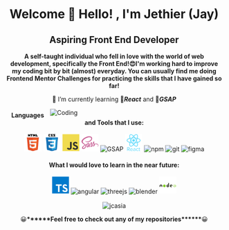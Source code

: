 
<h1 align="center">Welcome 👋 Hello! , I'm Jethier (Jay)</h1>
<h2 align="center">Aspiring Front End Developer</h2>


<p align="center"> <strong>A self-taught individual who fell in love with the world of web development, specifically the Front End!😍I'm working hard to improve my coding  bit by bit (almost) everyday. You can usually find me doing Frontend Mentor Challenges for practicing the skills that I have gained so far! </strong></p>

<p align="center">🌱 I’m currently learning 📌<strong><em>React</em></strong> and 📌<strong><em>GSAP</em></strong></p>
<img align="right" alt="Coding" width="400" src="https://theappstation.net/wp-content/uploads/2022/12/css-1-3.gif">

<h4 align="center">Languages and Tools that I use:</h4>
<p align="center"> 
 <img title="HTML" src="https://raw.githubusercontent.com/devicons/devicon/master/icons/html5/html5-original-wordmark.svg" alt="html5" width="40" height="40"/>
 <img title="CSS" src="https://raw.githubusercontent.com/devicons/devicon/master/icons/css3/css3-original-wordmark.svg" alt="css3" width="40" height="40"/>
 <img title="JavaScript" src="https://raw.githubusercontent.com/devicons/devicon/master/icons/javascript/javascript-original.svg" alt="javascript" width="40" height="40"/>
 <img title="SASS" src="https://raw.githubusercontent.com/devicons/devicon/master/icons/sass/sass-original.svg" alt="sass" width="40" height="40"/> 
 <img title="GSAP" src="https://greensock.com/uploads/monthly_2020_03/tweenmax.png.cf27916e926fbb328ff214f66b4c8429.png" alt="GSAP" width="40" height="40"/> 
 <img title="React" src="https://raw.githubusercontent.com/devicons/devicon/master/icons/react/react-original-wordmark.svg" alt="react" width="40" height="40"/>
 <img title="npm" src="https://cdn.freebiesupply.com/logos/thumbs/2x/npm-logo.png" alt="npm" width="40" height="40"/>
 <img title="git" src="https://www.vectorlogo.zone/logos/git-scm/git-scm-icon.svg" alt="git" width="40" height="40"/>  
 <img title="Figma" src="https://www.vectorlogo.zone/logos/figma/figma-icon.svg" alt="figma" width="40" height="40"/>  
</p>

<h4 align="center">What I would love to learn in the near future:</h4>
<p align="center">
 <img title="TypeScript" src="https://raw.githubusercontent.com/devicons/devicon/master/icons/typescript/typescript-original.svg" alt="typescript" width="40" height="40"/>
 <img title="Angular" src="https://angular.io/assets/images/logos/angular/angular.svg" alt="angular" width="40" height="40"/>
 <img title="Three.js" src="https://onecode.co.il/onecode/wp-content/uploads/2021/11/three-js-logo.png" alt="threejs" width="40" height="40"/>
 <img title="Blender" src="https://download.blender.org/branding/community/blender_community_badge_white.svg" alt="blender" width="40" height="40"/>
 <img title="node.js" src="https://raw.githubusercontent.com/devicons/devicon/master/icons/nodejs/nodejs-original-wordmark.svg" alt="nodejs" width="40" height="40"/> 
</p>

  
 

<p align="center"><img align="center" src="https://github-readme-stats.vercel.app/api/top-langs?username=jcasia&show_icons=true&locale=en&layout=compact" alt="jcasia" /></p>

<p align="center">😀<strong>******Feel free to check out any of my repositories******</strong>😀</p>
